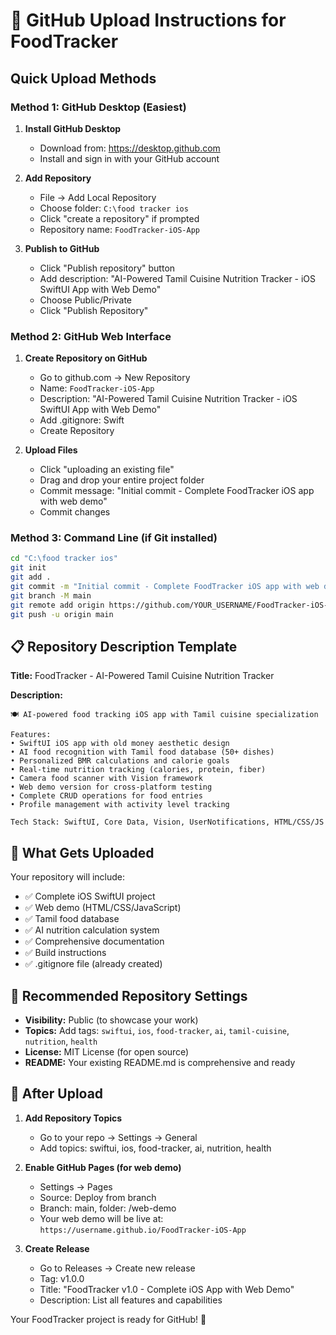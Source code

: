 # 🚀 GitHub Upload Instructions for FoodTracker

## Quick Upload Methods

### Method 1: GitHub Desktop (Easiest)

1. **Install GitHub Desktop**
   - Download from: https://desktop.github.com
   - Install and sign in with your GitHub account

2. **Add Repository**
   - File → Add Local Repository
   - Choose folder: `C:\food tracker ios`
   - Click "create a repository" if prompted
   - Repository name: `FoodTracker-iOS-App`

3. **Publish to GitHub**
   - Click "Publish repository" button
   - Add description: "AI-Powered Tamil Cuisine Nutrition Tracker - iOS SwiftUI App with Web Demo"
   - Choose Public/Private
   - Click "Publish Repository"

### Method 2: GitHub Web Interface

1. **Create Repository on GitHub**
   - Go to github.com → New Repository
   - Name: `FoodTracker-iOS-App`
   - Description: "AI-Powered Tamil Cuisine Nutrition Tracker - iOS SwiftUI App with Web Demo"
   - Add .gitignore: Swift
   - Create Repository

2. **Upload Files**
   - Click "uploading an existing file"
   - Drag and drop your entire project folder
   - Commit message: "Initial commit - Complete FoodTracker iOS app with web demo"
   - Commit changes

### Method 3: Command Line (if Git installed)

```bash
cd "C:\food tracker ios"
git init
git add .
git commit -m "Initial commit - Complete FoodTracker iOS app with web demo"
git branch -M main
git remote add origin https://github.com/YOUR_USERNAME/FoodTracker-iOS-App.git
git push -u origin main
```

## 📋 Repository Description Template

**Title:** FoodTracker - AI-Powered Tamil Cuisine Nutrition Tracker

**Description:**
```
🍽️ AI-powered food tracking iOS app with Tamil cuisine specialization

Features:
• SwiftUI iOS app with old money aesthetic design
• AI food recognition with Tamil food database (50+ dishes)
• Personalized BMR calculations and calorie goals
• Real-time nutrition tracking (calories, protein, fiber)
• Camera food scanner with Vision framework
• Web demo version for cross-platform testing
• Complete CRUD operations for food entries
• Profile management with activity level tracking

Tech Stack: SwiftUI, Core Data, Vision, UserNotifications, HTML/CSS/JS
```

## 📁 What Gets Uploaded

Your repository will include:
- ✅ Complete iOS SwiftUI project
- ✅ Web demo (HTML/CSS/JavaScript)
- ✅ Tamil food database
- ✅ AI nutrition calculation system
- ✅ Comprehensive documentation
- ✅ Build instructions
- ✅ .gitignore file (already created)

## 🎯 Recommended Repository Settings

- **Visibility:** Public (to showcase your work)
- **Topics:** Add tags: `swiftui`, `ios`, `food-tracker`, `ai`, `tamil-cuisine`, `nutrition`, `health`
- **License:** MIT License (for open source)
- **README:** Your existing README.md is comprehensive and ready

## 🚀 After Upload

1. **Add Repository Topics**
   - Go to your repo → Settings → General
   - Add topics: swiftui, ios, food-tracker, ai, nutrition, health

2. **Enable GitHub Pages (for web demo)**
   - Settings → Pages
   - Source: Deploy from branch
   - Branch: main, folder: /web-demo
   - Your web demo will be live at: `https://username.github.io/FoodTracker-iOS-App`

3. **Create Release**
   - Go to Releases → Create new release
   - Tag: v1.0.0
   - Title: "FoodTracker v1.0 - Complete iOS App with Web Demo"
   - Description: List all features and capabilities

Your FoodTracker project is ready for GitHub! 🎉

